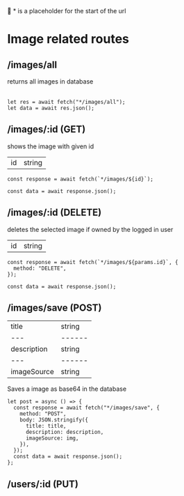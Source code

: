 <aside>
👤 * is a placeholder for the start of the url

</aside>

# Image related routes

## /images/all

returns all images in database

|     |     |
| --- | --- |

```tsx
let res = await fetch("*/images/all");
let data = await res.json();
```

## /images/:id (GET)

shows the image with given id

|     |        |
| --- | ------ |
| id  | string |

```tsx
const response = await fetch(`*/images/${id}`);

const data = await response.json();
```

## /images/:id (DELETE)

deletes the selected image if owned by the logged in user

|     |        |
| --- | ------ |
| id  | string |

```tsx
const response = await fetch(`*/images/${params.id}`, {
  method: "DELETE",
});

const data = await response.json();
```

## /images/save (POST)

|             |        |
| ----------- | ------ |
| title       | string |
| ---         | ------ |
| description | string |
| ---         | ------ |
| imageSource | string |

Saves a image as base64 in the database

```tsx
let post = async () => {
  const response = await fetch("*/images/save", {
    method: "POST",
    body: JSON.stringify({
      title: title,
      description: description,
      imageSource: img,
    }),
  });
  const data = await response.json();
};
```

## /users/:id (PUT)
